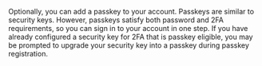 Optionally, you can add a passkey to your account. Passkeys are similar to security keys. However, passkeys satisfy both password and 2FA requirements, so you can sign in to your account in one step. If you have already configured a security key for 2FA that is passkey eligible, you may be prompted to upgrade your security key into a passkey during passkey registration.
